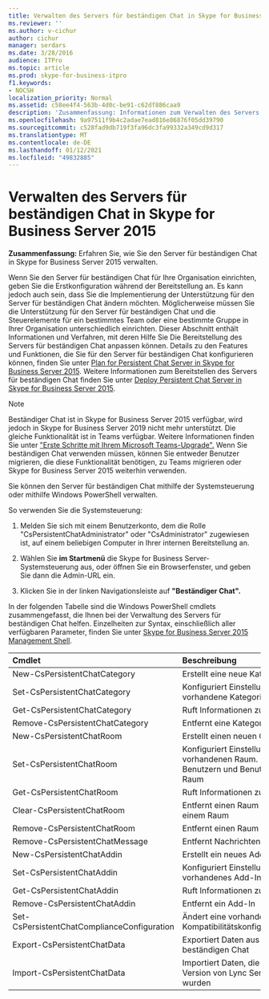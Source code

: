```yaml
---
title: Verwalten des Servers für beständigen Chat in Skype for Business Server 2015
ms.reviewer: ''
ms.author: v-cichur
author: cichur
manager: serdars
ms.date: 3/28/2016
audience: ITPro
ms.topic: article
ms.prod: skype-for-business-itpro
f1.keywords:
- NOCSH
localization_priority: Normal
ms.assetid: c58ee4f4-563b-4d0c-be91-c62df886caa9
description: 'Zusammenfassung: Informationen zum Verwalten des Servers für beständigen Chat in Skype for Business Server 2015.'
ms.openlocfilehash: 9a97511f9b4c2adae7ead816e86876f05dd39790
ms.sourcegitcommit: c528fad9db719f3fa96dc3fa99332a349cd9d317
ms.translationtype: MT
ms.contentlocale: de-DE
ms.lasthandoff: 01/12/2021
ms.locfileid: "49832885"
---
```

# <a name="manage-persistent-chat-server-in-skype-for-business-server-2015"></a>Verwalten des Servers für beständigen Chat in Skype for Business Server 2015
 
**Zusammenfassung:** Erfahren Sie, wie Sie den Server für beständigen Chat in Skype for Business Server 2015 verwalten.
  
Wenn Sie den Server für beständigen Chat für Ihre Organisation einrichten, geben Sie die Erstkonfiguration während der Bereitstellung an. Es kann jedoch auch sein, dass Sie die Implementierung der Unterstützung für den Server für beständigen Chat ändern möchten. Möglicherweise müssen Sie die Unterstützung für den Server für beständigen Chat und die Steuerelemente für ein bestimmtes Team oder eine bestimmte Gruppe in Ihrer Organisation unterschiedlich einrichten. Dieser Abschnitt enthält Informationen und Verfahren, mit deren Hilfe Sie Die Bereitstellung des Servers für beständigen Chat anpassen können. Details zu den Features und Funktionen, die Sie für den Server für beständigen Chat konfigurieren können, finden Sie unter [Plan for Persistent Chat Server in Skype for Business Server 2015](../../plan-your-deployment/persistent-chat-server/persistent-chat-server.md). Weitere Informationen zum Bereitstellen des Servers für beständigen Chat finden Sie unter [Deploy Persistent Chat Server in Skype for Business Server 2015](../../deploy/deploy-persistent-chat-server/deploy-persistent-chat-server.md). 

> [!NOTE]
> Beständiger Chat ist in Skype for Business Server 2015 verfügbar, wird jedoch in Skype for Business Server 2019 nicht mehr unterstützt. Die gleiche Funktionalität ist in Teams verfügbar. Weitere Informationen finden Sie unter ["Erste Schritte mit Ihrem Microsoft Teams-Upgrade".](/microsoftteams/upgrade-start-here) Wenn Sie beständigen Chat verwenden müssen, können Sie entweder Benutzer migrieren, die diese Funktionalität benötigen, zu Teams migrieren oder Skype for Business Server 2015 weiterhin verwenden. 
  
Sie können den Server für beständigen Chat mithilfe der Systemsteuerung oder mithilfe Windows PowerShell verwalten. 
  
So verwenden Sie die Systemsteuerung:
  
1. Melden Sie sich mit einem Benutzerkonto, dem die Rolle "CsPersistentChatAdministrator" oder "CsAdministrator" zugewiesen ist, auf einem beliebigen Computer in Ihrer internen Bereitstellung an.
    
2. Wählen Sie **im Startmenü** die Skype for Business Server-Systemsteuerung aus, oder öffnen Sie ein Browserfenster, und geben Sie dann die Admin-URL ein.
    
3. Klicken Sie in der linken Navigationsleiste auf **"Beständiger Chat".**
    
In der folgenden Tabelle sind die Windows PowerShell cmdlets zusammengefasst, die Ihnen bei der Verwaltung des Servers für beständigen Chat helfen. Einzelheiten zur Syntax, einschließlich aller verfügbaren Parameter, finden Sie unter [Skype for Business Server 2015 Management Shell](../management-shell.md).
  

|**Cmdlet**|**Beschreibung**|
|:-----|:-----|
|New-CsPersistentChatCategory  <br/> |Erstellt eine neue Kategorie  <br/> |
|Set-CsPersistentChatCategory  <br/> |Konfiguriert Einstellungen für eine vorhandene Kategorie  <br/> |
|Get-CsPersistentChatCategory  <br/> |Ruft Informationen zu Kategorien ab  <br/> |
|Remove-CsPersistentChatCategory  <br/> |Entfernt eine Kategorie  <br/> |
|New-CsPersistentChatRoom  <br/> |Erstellt einen neuen Chatroom  <br/> |
|Set-CsPersistentChatRoom  <br/> |Konfiguriert Einstellungen für einen vorhandenen Raum. Zuweisen von Benutzern und Benutzergruppen zum Raum  <br/> |
|Get-CsPersistentChatRoom  <br/> |Ruft Informationen zu Räumen ab  <br/> |
|Clear-CsPersistentChatRoom  <br/> |Entfernt einen Raum oder Nachrichten aus einem Raum  <br/> |
|Remove-CsPersistentChatRoom  <br/> |Entfernt einen Raum  <br/> |
|Remove-CsPersistentChatMessage  <br/> |Entfernt Nachrichten aus einem Raum  <br/> |
|New-CsPersistentChatAddin  <br/> |Erstellt ein neues Add-In  <br/> |
|Set-CsPersistentChatAddin  <br/> |Konfiguriert Einstellungen für ein vorhandenes Add-In  <br/> |
|Get-CsPersistentChatAddin  <br/> |Ruft Informationen zu Add-Ins ab  <br/> |
|Remove-CsPersistentChatAddin  <br/> |Entfernt ein Add-In  <br/> |
|Set-CsPersistentChatComplianceConfiguration  <br/> |Ändert eine vorhandene Auflistung von Kompatibilitätskonfigurationseinstellungen  <br/> |
|Export-CsPersistentChatData  <br/> |Exportiert Daten aus einer Datenbank für beständigen Chat  <br/> |
|Import-CsPersistentChatData  <br/> |Importiert Daten, die aus einer früheren Version von Lync Server exportiert wurden  <br/> |
   

